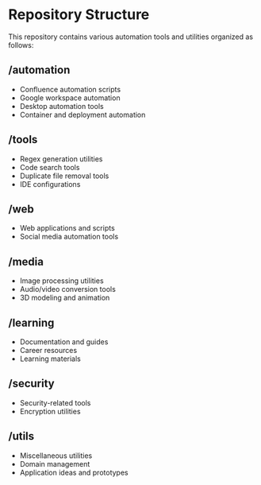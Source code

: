 # Repository Structure

This repository contains various automation tools and utilities organized as follows:

## /automation
- Confluence automation scripts
- Google workspace automation
- Desktop automation tools
- Container and deployment automation

## /tools
- Regex generation utilities
- Code search tools
- Duplicate file removal tools
- IDE configurations

## /web
- Web applications and scripts
- Social media automation tools

## /media
- Image processing utilities
- Audio/video conversion tools
- 3D modeling and animation

## /learning
- Documentation and guides
- Career resources
- Learning materials

## /security
- Security-related tools
- Encryption utilities

## /utils
- Miscellaneous utilities
- Domain management
- Application ideas and prototypes
